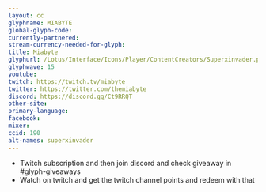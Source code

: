 ```yaml
---
layout: cc
glyphname: MIABYTE
global-glyph-code:
currently-partnered:
stream-currency-needed-for-glyph:
title: Miabyte
glyphurl: /Lotus/Interface/Icons/Player/ContentCreators/Superxinvader.png
glyphwave: 15
youtube:
twitch: https://twitch.tv/miabyte
twitter: https://twitter.com/themiabyte
discord: https://discord.gg/Ct9RRQT
other-site:
primary-language:
facebook:
mixer:
ccid: 190
alt-names: superxinvader
---
```

* Twitch subscription and then join discord and check giveaway in #glyph-giveaways
* Watch on twitch and get the twitch channel points and redeem with that

